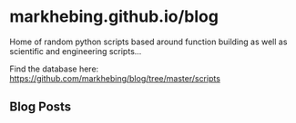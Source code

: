# markhebing.github.io/blog

Home of random python scripts based around function building as well as scientific and engineering scripts...

Find the database here: https://github.com/markhebing/blog/tree/master/scripts

## Blog Posts

